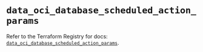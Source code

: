 # `data_oci_database_scheduled_action_params`

Refer to the Terraform Registry for docs: [`data_oci_database_scheduled_action_params`](https://registry.terraform.io/providers/hashicorp/oci/7.19.0/docs/data-sources/database_scheduled_action_params).
